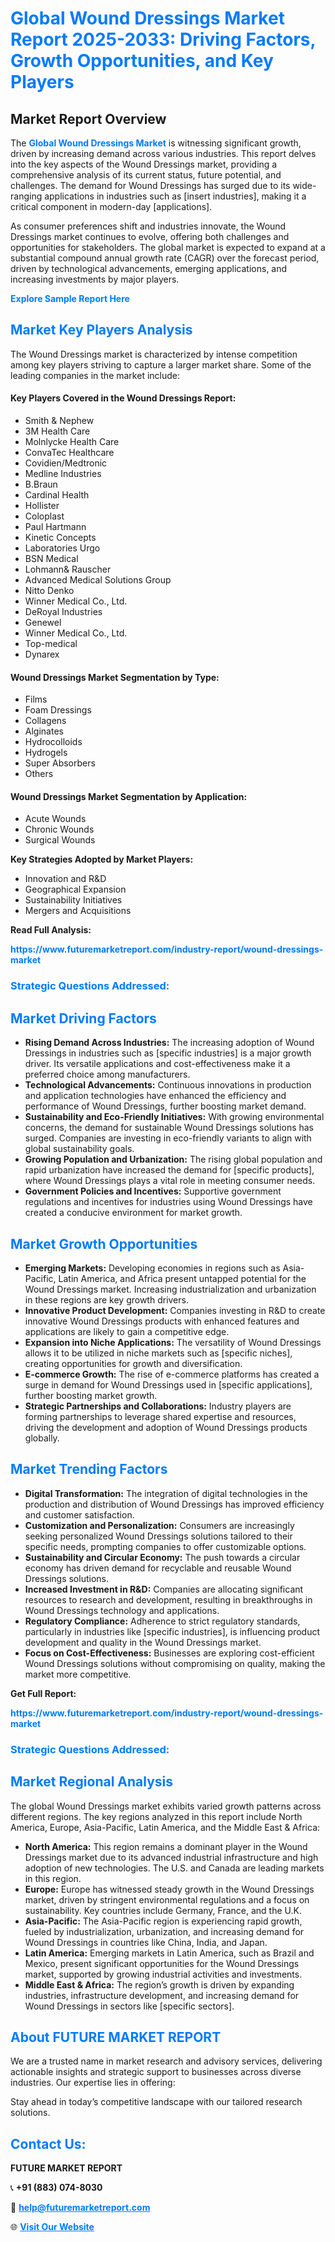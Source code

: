 <h1 style="color: #007BFF;">Global Wound Dressings Market Report 2025-2033: Driving Factors, Growth Opportunities, and Key Players</h1>

<section id="overview">
<h2>Market Report Overview</h2>
<p>The <a href="https://www.futuremarketreport.com/industry-report/wound-dressings-market" style="color: #007BFF; text-decoration: none;"><strong>Global Wound Dressings Market</strong></a> is witnessing significant growth, driven by increasing demand across various industries. This report delves into the key aspects of the Wound Dressings market, providing a comprehensive analysis of its current status, future potential, and challenges. The demand for Wound Dressings has surged due to its wide-ranging applications in industries such as [insert industries], making it a critical component in modern-day [applications].</p>
<p>As consumer preferences shift and industries innovate, the Wound Dressings market continues to evolve, offering both challenges and opportunities for stakeholders. The global market is expected to expand at a substantial compound annual growth rate (CAGR) over the forecast period, driven by technological advancements, emerging applications, and increasing investments by major players.</p>
</section>

<section id="overview">
<p><a href="https://www.futuremarketreport.com/request-sample/reportId=107936" style="color: #007BFF; text-decoration: none;"><strong>Explore Sample Report Here</strong></a></p>
</section>

<section id="key-players">
<h2 style="color: #007BFF;">Market Key Players Analysis</h2>
<p>The Wound Dressings market is characterized by intense competition among key players striving to capture a larger market share. Some of the leading companies in the market include:</p>
<h4>Key Players Covered in the Wound Dressings Report:</h4>
<ul><li>Smith &amp; Nephew</li><li>3M Health Care</li><li>Molnlycke Health Care</li><li>ConvaTec Healthcare</li><li>Covidien/Medtronic</li><li>Medline Industries</li><li>B.Braun</li><li>Cardinal Health</li><li>Hollister</li><li>Coloplast</li><li>Paul Hartmann</li><li>Kinetic Concepts</li><li>Laboratories Urgo</li><li>BSN Medical</li><li>Lohmann&amp; Rauscher</li><li>Advanced Medical Solutions Group</li><li>Nitto Denko</li><li>Winner Medical Co., Ltd.</li><li>DeRoyal Industries</li><li>Genewel</li><li>Winner Medical Co., Ltd.</li><li>Top-medical</li><li>Dynarex</li></ul>
<h4>Wound Dressings Market Segmentation by Type:</h4>
<ul><li>Films</li><li>Foam Dressings</li><li>Collagens</li><li>Alginates</li><li>Hydrocolloids</li><li>Hydrogels</li><li>Super Absorbers</li><li>Others</li></ul>

<h4>Wound Dressings Market Segmentation by Application:</h4>
<ul><li>Acute Wounds</li><li>Chronic Wounds</li><li>Surgical Wounds</li></ul>
<p><strong>Key Strategies Adopted by Market Players:</strong></p>
<ul>
<li>Innovation and R&D</li>
<li>Geographical Expansion</li>
<li>Sustainability Initiatives</li>
<li>Mergers and Acquisitions</li>
</ul>
</section>

<section>
<p><strong>Read Full Analysis: </strong></p><a href="https://www.futuremarketreport.com/industry-report/wound-dressings-market" style="color: #007BFF; text-decoration: none;"><strong>https://www.futuremarketreport.com/industry-report/wound-dressings-market</strong></a>
<h3 style="color: #007BFF;">Strategic Questions Addressed:</h3>
</section>

<section id="driving-factors">
<h2 style="color: #007BFF;">Market Driving Factors</h2>
<ul>
<li><strong>Rising Demand Across Industries:</strong> The increasing adoption of Wound Dressings in industries such as [specific industries] is a major growth driver. Its versatile applications and cost-effectiveness make it a preferred choice among manufacturers.</li>
<li><strong>Technological Advancements:</strong> Continuous innovations in production and application technologies have enhanced the efficiency and performance of Wound Dressings, further boosting market demand.</li>
<li><strong>Sustainability and Eco-Friendly Initiatives:</strong> With growing environmental concerns, the demand for sustainable Wound Dressings solutions has surged. Companies are investing in eco-friendly variants to align with global sustainability goals.</li>
<li><strong>Growing Population and Urbanization:</strong> The rising global population and rapid urbanization have increased the demand for [specific products], where Wound Dressings plays a vital role in meeting consumer needs.</li>
<li><strong>Government Policies and Incentives:</strong> Supportive government regulations and incentives for industries using Wound Dressings have created a conducive environment for market growth.</li>
</ul>
</section>

<section id="growth-opportunities">
<h2 style="color: #007BFF;">Market Growth Opportunities</h2>
<ul>
<li><strong>Emerging Markets:</strong> Developing economies in regions such as Asia-Pacific, Latin America, and Africa present untapped potential for the Wound Dressings market. Increasing industrialization and urbanization in these regions are key growth drivers.</li>
<li><strong>Innovative Product Development:</strong> Companies investing in R&D to create innovative Wound Dressings products with enhanced features and applications are likely to gain a competitive edge.</li>
<li><strong>Expansion into Niche Applications:</strong> The versatility of Wound Dressings allows it to be utilized in niche markets such as [specific niches], creating opportunities for growth and diversification.</li>
<li><strong>E-commerce Growth:</strong> The rise of e-commerce platforms has created a surge in demand for Wound Dressings used in [specific applications], further boosting market growth.</li>
<li><strong>Strategic Partnerships and Collaborations:</strong> Industry players are forming partnerships to leverage shared expertise and resources, driving the development and adoption of Wound Dressings products globally.</li>
</ul>
</section>

<section id="trending-factors">
<h2 style="color: #007BFF;">Market Trending Factors</h2>
<ul>
<li><strong>Digital Transformation:</strong> The integration of digital technologies in the production and distribution of Wound Dressings has improved efficiency and customer satisfaction.</li>
<li><strong>Customization and Personalization:</strong> Consumers are increasingly seeking personalized Wound Dressings solutions tailored to their specific needs, prompting companies to offer customizable options.</li>
<li><strong>Sustainability and Circular Economy:</strong> The push towards a circular economy has driven demand for recyclable and reusable Wound Dressings solutions.</li>
<li><strong>Increased Investment in R&D:</strong> Companies are allocating significant resources to research and development, resulting in breakthroughs in Wound Dressings technology and applications.</li>
<li><strong>Regulatory Compliance:</strong> Adherence to strict regulatory standards, particularly in industries like [specific industries], is influencing product development and quality in the Wound Dressings market.</li>
<li><strong>Focus on Cost-Effectiveness:</strong> Businesses are exploring cost-efficient Wound Dressings solutions without compromising on quality, making the market more competitive.</li>
</ul>
</section>

<section>
<p><strong>Get Full Report: </strong></p><a href="https://www.futuremarketreport.com/industry-report/wound-dressings-market" style="color: #007BFF; text-decoration: none;"><strong>https://www.futuremarketreport.com/industry-report/wound-dressings-market</strong></a>
<h3 style="color: #007BFF;">Strategic Questions Addressed:</h3>
</section>


<section id="regional-analysis">
<h2 style="color: #007BFF;">Market Regional Analysis</h2>
<p>The global Wound Dressings market exhibits varied growth patterns across different regions. The key regions analyzed in this report include North America, Europe, Asia-Pacific, Latin America, and the Middle East & Africa:</p>
<ul>
<li><strong>North America:</strong> This region remains a dominant player in the Wound Dressings market due to its advanced industrial infrastructure and high adoption of new technologies. The U.S. and Canada are leading markets in this region.</li>
<li><strong>Europe:</strong> Europe has witnessed steady growth in the Wound Dressings market, driven by stringent environmental regulations and a focus on sustainability. Key countries include Germany, France, and the U.K.</li>
<li><strong>Asia-Pacific:</strong> The Asia-Pacific region is experiencing rapid growth, fueled by industrialization, urbanization, and increasing demand for Wound Dressings in countries like China, India, and Japan.</li>
<li><strong>Latin America:</strong> Emerging markets in Latin America, such as Brazil and Mexico, present significant opportunities for the Wound Dressings market, supported by growing industrial activities and investments.</li>
<li><strong>Middle East & Africa:</strong> The region’s growth is driven by expanding industries, infrastructure development, and increasing demand for Wound Dressings in sectors like [specific sectors].</li>
</ul>
</section>

<footer>
<h2 style="color: #007BFF;">About FUTURE MARKET REPORT</h2>
<p>We are a trusted name in market research and advisory services, delivering actionable insights and strategic support to businesses across diverse industries. Our expertise lies in offering:</p>

<p>Stay ahead in today’s competitive landscape with our tailored research solutions.</p>

<h2 style="color: #007BFF;">Contact Us:</h2>
<p><strong>FUTURE MARKET REPORT</strong></p>
<p>📞 <strong>+91 (883) 074-8030</strong></p>
<p>📧 <strong><a href="mailto:help@futuremarketreport.com" style="color: #007BFF;">help@futuremarketreport.com</a></strong></p>
<p>🌐 <strong><a href="https://www.futuremarketreport.com/" style="color: #007BFF;">Visit Our Website</a></strong></p>
</footer>